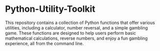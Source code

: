 # Python-Utility-Toolkit
This repository contains a collection of Python functions that offer various utilities, including a calculator, number reversal, and a simple gambling game. These functions are designed to help users perform basic mathematical calculations, reverse numbers, and enjoy a fun gambling experience, all from the command line.
